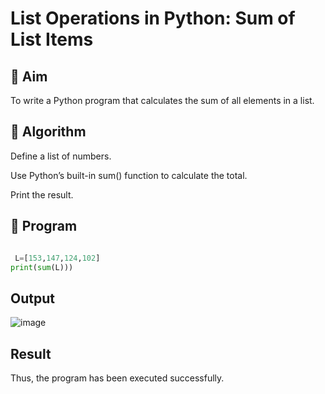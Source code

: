 # List Operations in Python: Sum of List Items

## 🎯 Aim

To write a Python program that calculates the sum of all elements in a list.

## 🧠 Algorithm

Define a list of numbers.

Use Python’s built-in sum() function to calculate the total.

Print the result.

## 🧾 Program

``` python

 L=[153,147,124,102] 
print(sum(L)))

```

## Output

![image](https://github.com/user-attachments/assets/5cfe4778-0e94-44b1-a239-6ae7a104ab6e)

## Result

Thus, the program has been executed successfully.

